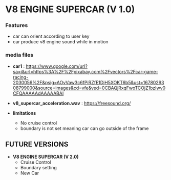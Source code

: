 # V8 ENGINE SUPERCAR (V 1.0)



### Features
- car can orient according to user key
- car produce v8 engine sound while in motion

### media files

- **car1** : https://www.google.com/url?sa=i&url=https%3A%2F%2Fpixabay.com%2Fvectors%2Fcar-game-racing-2030056%2F&psig=AOvVaw3c6fPiRZfE1DjH5XOKT6b5&ust=1678029308799000&source=images&cd=vfe&ved=0CBAQjRxqFwoTCOjZ1bzIwv0CFQAAAAAdAAAAABAI
      
- **v8_supercar_acceleration.wav** : https://freesound.org/

- **limitations**
    - No cruise control
    - boundary is not set meaning car can go outside of the frame

## FUTURE VERSIONS

- **V8 ENGINE SUPERCAR (V 2.0)**
  - Cruise Control
  - Boundary setting
  - New Car
  
